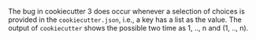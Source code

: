 The bug in cookiecutter 3 does occur whenever a selection of choices is provided in the `cookiecutter.json`, i.e., a
key has a list as the value. The output of `cookiecutter` shows the possible two time as 1, .., n and (1, .., n). 